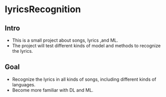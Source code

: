 # lyricsRecognition

## Intro
* This is a small project about songs, lyrics ,and ML.
* The project will test different kinds of model and methods to recognize the lyrics.

## Goal
* Recognize the lyrics in all kinds of songs, including different kinds of languages.
* Become more familiar with DL and ML.
